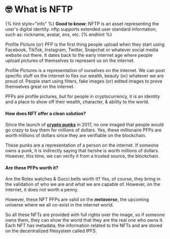 # 🤓 What is NFTP

{% hint style="info" %}
**Good to know:**  NFTP is an asset representing the user's digital identity. nftp supports extended user standard information, such as: nickname, avatar, ens, etc.
{% endhint %}

Profile Picture (or) PFP is the first thing people upload when they start using Facebook, TikTok, Instagram, Twitter, Snapchat or whatever social media website out there. It dates back to the early internet age where people upload pictures of themselves to represent us on the internet.&#x20;

Profile Pictures is a representation of ourselves on the internet. We can post specific stuff on the internet to flex our wealth, beauty (or) whatever we are proud of. People start using filters, fake images (or) edited images to prove themselves great on the internet.

PFPs are profile pictures, but for people in cryptocurrency, it is an identity and a place to show off their wealth, character, & ability to the world.

#### How does NFT offer a clean solution?

Since the launch of [**crypto punks**](https://larvalabs.com/cryptopunks) in 2017, no one imaged that people would go crazy to buy them for millions of dollars. Yes, these millionaire PFPs are worth millions of dollars since they are verifiable on the blockchain.&#x20;

These punks are a representation of a person on the internet. If someone owns a punk, it is indirectly saying that he/she is worth millions of dollars. However, this time, we can verify it from a trusted source, the blockchain.

#### Are these PFPs worth it?

Are the Rolex watches & Gucci belts worth it? Yes, of course, they bring in the validation of who we are and what we are capable of. However, on the internet, it does not worth a penny.&#x20;

However, these NFT PFPs are valid on the _**metaverse**_, the upcoming universe where we all co-exist in the internet world.&#x20;

So all these NFTs are provided with full rights over the image, so if someone owns them, they can show the world that they are the real one who owns it. Each NFT has metadata, the information related to the NFTs and are stored on the decentralized filesystem called IPFS.
